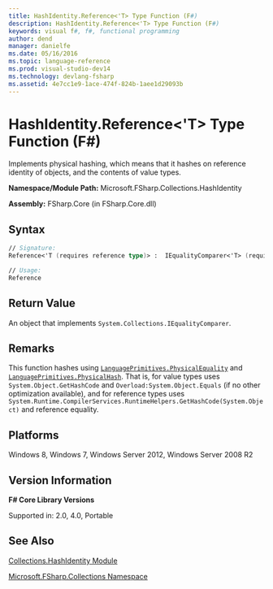 ```yaml
---
title: HashIdentity.Reference<'T> Type Function (F#)
description: HashIdentity.Reference<'T> Type Function (F#)
keywords: visual f#, f#, functional programming
author: dend
manager: danielfe
ms.date: 05/16/2016
ms.topic: language-reference
ms.prod: visual-studio-dev14
ms.technology: devlang-fsharp
ms.assetid: 4e7cc1e9-1ace-474f-824b-1aee1d29093b 
---
```


# HashIdentity.Reference<'T> Type Function (F#)

Implements physical hashing, which means that it hashes on reference identity of objects, and the contents of value types.

**Namespace/Module Path:** Microsoft.FSharp.Collections.HashIdentity

**Assembly:** FSharp.Core (in FSharp.Core.dll)


## Syntax

```fsharp
// Signature:
Reference<'T (requires reference type)> :  IEqualityComparer<'T> (requires reference type)

// Usage:
Reference
```

## Return Value

An object that implements `System.Collections.IEqualityComparer`.

## Remarks
This function hashes using [`LanguagePrimitives.PhysicalEquality`](https://msdn.microsoft.com/library/1783ed93-63f4-4936-832f-4bf0db6e3586) and [`LanguagePrimitives.PhysicalHash`](https://msdn.microsoft.com/library/8c93ad8b-70d2-4035-9961-ba0f84d9458b). That is, for value types uses `System.Object.GetHashCode` and `Overload:System.Object.Equals` (if no other optimization available), and for reference types uses `System.Runtime.CompilerServices.RuntimeHelpers.GetHashCode(System.Object)` and reference equality.


## Platforms
Windows 8, Windows 7, Windows Server 2012, Windows Server 2008 R2


## Version Information
**F# Core Library Versions**

Supported in: 2.0, 4.0, Portable


## See Also
[Collections.HashIdentity Module](Collections.HashIdentity-Module-%5BFSharp%5D.md)

[Microsoft.FSharp.Collections Namespace](Microsoft.FSharp.Collections-Namespace.md)